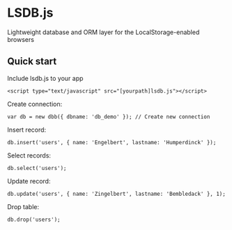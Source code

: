 # LSDB.js
Lightweight database and ORM layer for the LocalStorage-enabled browsers

## Quick start

Include lsdb.js to your app 

    <script type="text/javascript" src="[yourpath]lsdb.js"></script>

Create connection:   
    
    var db = new dbb({ dbname: 'db_demo' }); // Create new connection

Insert record:

    db.insert('users', { name: 'Engelbert', lastname: 'Humperdinck' });
  
Select records:

    db.select('users'); 

Update record:

    db.update('users', { name: 'Zingelbert', lastname: 'Bembledack' }, 1); 
    
Drop table:

    db.drop('users'); 


